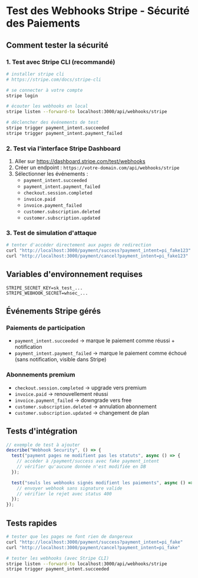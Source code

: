 # Test des Webhooks Stripe - Sécurité des Paiements

## Comment tester la sécurité

### 1. Test avec Stripe CLI (recommandé)

```bash
# installer stripe cli
# https://stripe.com/docs/stripe-cli

# se connecter à votre compte
stripe login

# écouter les webhooks en local
stripe listen --forward-to localhost:3000/api/webhooks/stripe

# déclencher des événements de test
stripe trigger payment_intent.succeeded
stripe trigger payment_intent.payment_failed
```

### 2. Test via l'interface Stripe Dashboard

1. Aller sur https://dashboard.stripe.com/test/webhooks
2. Créer un endpoint : `https://votre-domain.com/api/webhooks/stripe`
3. Sélectionner les événements :
   - `payment_intent.succeeded`
   - `payment_intent.payment_failed`
   - `checkout.session.completed`
   - `invoice.paid`
   - `invoice.payment_failed`
   - `customer.subscription.deleted`
   - `customer.subscription.updated`

### 3. Test de simulation d'attaque

```bash
# tenter d'accéder directement aux pages de redirection
curl "http://localhost:3000/payment/success?payment_intent=pi_fake123"
curl "http://localhost:3000/payment/cancel?payment_intent=pi_fake123"

```

## Variables d'environnement requises

```env
STRIPE_SECRET_KEY=sk_test_...
STRIPE_WEBHOOK_SECRET=whsec_...
```

## Événements Stripe gérés

### Paiements de participation

- `payment_intent.succeeded` → marque le paiement comme réussi + notification
- `payment_intent.payment_failed` → marque le paiement comme échoué (sans notification, visible dans Stripe)

### Abonnements premium

- `checkout.session.completed` → upgrade vers premium
- `invoice.paid` → renouvellement réussi
- `invoice.payment_failed` → downgrade vers free
- `customer.subscription.deleted` → annulation abonnement
- `customer.subscription.updated` → changement de plan

## Tests d'intégration

```typescript
// exemple de test à ajouter
describe("Webhook Security", () => {
  test("payment pages ne modifient pas les statuts", async () => {
    // accéder à /payment/success avec fake payment_intent
    // vérifier qu'aucune donnée n'est modifiée en DB
  });

  test("seuls les webhooks signés modifient les paiements", async () => {
    // envoyer webhook sans signature valide
    // vérifier le rejet avec status 400
  });
});
```

## Tests rapides

```bash
# tester que les pages ne font rien de dangereux
curl "http://localhost:3000/payment/success?payment_intent=pi_fake"
curl "http://localhost:3000/payment/cancel?payment_intent=pi_fake"

# tester les webhooks (avec Stripe CLI)
stripe listen --forward-to localhost:3000/api/webhooks/stripe
stripe trigger payment_intent.succeeded
```
